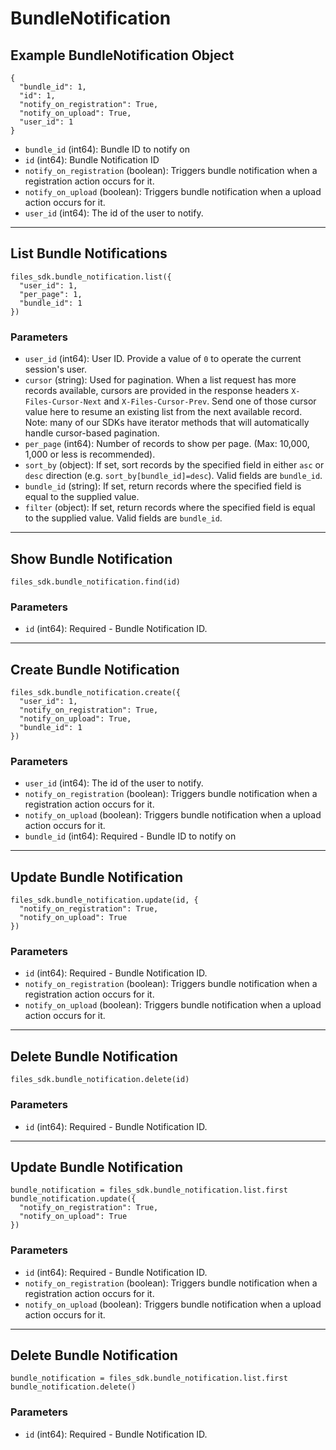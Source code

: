 # BundleNotification

## Example BundleNotification Object

```
{
  "bundle_id": 1,
  "id": 1,
  "notify_on_registration": True,
  "notify_on_upload": True,
  "user_id": 1
}
```

* `bundle_id` (int64): Bundle ID to notify on
* `id` (int64): Bundle Notification ID
* `notify_on_registration` (boolean): Triggers bundle notification when a registration action occurs for it.
* `notify_on_upload` (boolean): Triggers bundle notification when a upload action occurs for it.
* `user_id` (int64): The id of the user to notify.


---

## List Bundle Notifications

```
files_sdk.bundle_notification.list({
  "user_id": 1,
  "per_page": 1,
  "bundle_id": 1
})
```

### Parameters

* `user_id` (int64): User ID.  Provide a value of `0` to operate the current session's user.
* `cursor` (string): Used for pagination.  When a list request has more records available, cursors are provided in the response headers `X-Files-Cursor-Next` and `X-Files-Cursor-Prev`.  Send one of those cursor value here to resume an existing list from the next available record.  Note: many of our SDKs have iterator methods that will automatically handle cursor-based pagination.
* `per_page` (int64): Number of records to show per page.  (Max: 10,000, 1,000 or less is recommended).
* `sort_by` (object): If set, sort records by the specified field in either `asc` or `desc` direction (e.g. `sort_by[bundle_id]=desc`). Valid fields are `bundle_id`.
* `bundle_id` (string): If set, return records where the specified field is equal to the supplied value.
* `filter` (object): If set, return records where the specified field is equal to the supplied value. Valid fields are `bundle_id`.


---

## Show Bundle Notification

```
files_sdk.bundle_notification.find(id)
```

### Parameters

* `id` (int64): Required - Bundle Notification ID.


---

## Create Bundle Notification

```
files_sdk.bundle_notification.create({
  "user_id": 1,
  "notify_on_registration": True,
  "notify_on_upload": True,
  "bundle_id": 1
})
```

### Parameters

* `user_id` (int64): The id of the user to notify.
* `notify_on_registration` (boolean): Triggers bundle notification when a registration action occurs for it.
* `notify_on_upload` (boolean): Triggers bundle notification when a upload action occurs for it.
* `bundle_id` (int64): Required - Bundle ID to notify on


---

## Update Bundle Notification

```
files_sdk.bundle_notification.update(id, {
  "notify_on_registration": True,
  "notify_on_upload": True
})
```

### Parameters

* `id` (int64): Required - Bundle Notification ID.
* `notify_on_registration` (boolean): Triggers bundle notification when a registration action occurs for it.
* `notify_on_upload` (boolean): Triggers bundle notification when a upload action occurs for it.


---

## Delete Bundle Notification

```
files_sdk.bundle_notification.delete(id)
```

### Parameters

* `id` (int64): Required - Bundle Notification ID.


---

## Update Bundle Notification

```
bundle_notification = files_sdk.bundle_notification.list.first
bundle_notification.update({
  "notify_on_registration": True,
  "notify_on_upload": True
})
```

### Parameters

* `id` (int64): Required - Bundle Notification ID.
* `notify_on_registration` (boolean): Triggers bundle notification when a registration action occurs for it.
* `notify_on_upload` (boolean): Triggers bundle notification when a upload action occurs for it.


---

## Delete Bundle Notification

```
bundle_notification = files_sdk.bundle_notification.list.first
bundle_notification.delete()
```

### Parameters

* `id` (int64): Required - Bundle Notification ID.
